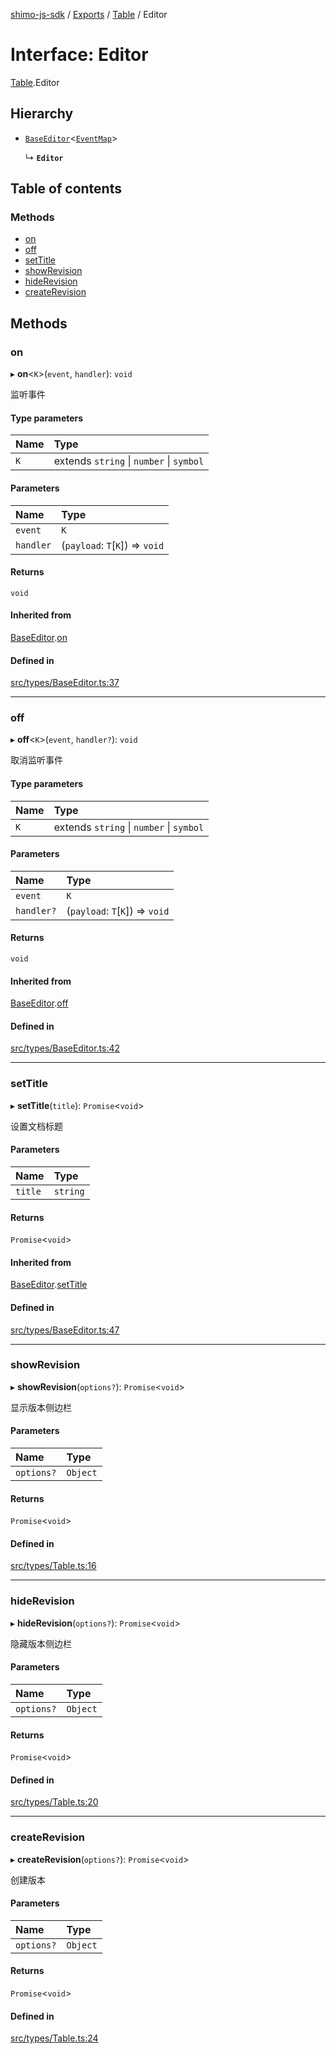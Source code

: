 [shimo-js-sdk](/README.md) / [Exports](/modules.md) / [Table](/modules/Table.md) / Editor

# Interface: Editor

[Table](/modules/Table.md).Editor

## Hierarchy

- [`BaseEditor`](/interfaces/BaseEditor.md)<[`EventMap`](/interfaces/Table.EventMap.md)\>

  ↳ **`Editor`**

## Table of contents

### Methods

- [on](/interfaces/Table.Editor.md#on)
- [off](/interfaces/Table.Editor.md#off)
- [setTitle](/interfaces/Table.Editor.md#settitle)
- [showRevision](/interfaces/Table.Editor.md#showrevision)
- [hideRevision](/interfaces/Table.Editor.md#hiderevision)
- [createRevision](/interfaces/Table.Editor.md#createrevision)

## Methods

### on

▸ **on**<`K`\>(`event`, `handler`): `void`

监听事件

#### Type parameters

| Name | Type |
| :------ | :------ |
| `K` | extends `string` \| `number` \| `symbol` |

#### Parameters

| Name | Type |
| :------ | :------ |
| `event` | `K` |
| `handler` | (`payload`: `T`[`K`]) => `void` |

#### Returns

`void`

#### Inherited from

[BaseEditor](/interfaces/BaseEditor.md).[on](/interfaces/BaseEditor.md#on)

#### Defined in

[src/types/BaseEditor.ts:37](https://github.com/byte9527/shimo-js-sdk/blob/8fa8b89/src/types/BaseEditor.ts#L37)

___

### off

▸ **off**<`K`\>(`event`, `handler?`): `void`

取消监听事件

#### Type parameters

| Name | Type |
| :------ | :------ |
| `K` | extends `string` \| `number` \| `symbol` |

#### Parameters

| Name | Type |
| :------ | :------ |
| `event` | `K` |
| `handler?` | (`payload`: `T`[`K`]) => `void` |

#### Returns

`void`

#### Inherited from

[BaseEditor](/interfaces/BaseEditor.md).[off](/interfaces/BaseEditor.md#off)

#### Defined in

[src/types/BaseEditor.ts:42](https://github.com/byte9527/shimo-js-sdk/blob/8fa8b89/src/types/BaseEditor.ts#L42)

___

### setTitle

▸ **setTitle**(`title`): `Promise`<`void`\>

设置文档标题

#### Parameters

| Name | Type |
| :------ | :------ |
| `title` | `string` |

#### Returns

`Promise`<`void`\>

#### Inherited from

[BaseEditor](/interfaces/BaseEditor.md).[setTitle](/interfaces/BaseEditor.md#settitle)

#### Defined in

[src/types/BaseEditor.ts:47](https://github.com/byte9527/shimo-js-sdk/blob/8fa8b89/src/types/BaseEditor.ts#L47)

___

### showRevision

▸ **showRevision**(`options?`): `Promise`<`void`\>

显示版本侧边栏

#### Parameters

| Name | Type |
| :------ | :------ |
| `options?` | `Object` |

#### Returns

`Promise`<`void`\>

#### Defined in

[src/types/Table.ts:16](https://github.com/byte9527/shimo-js-sdk/blob/8fa8b89/src/types/Table.ts#L16)

___

### hideRevision

▸ **hideRevision**(`options?`): `Promise`<`void`\>

隐藏版本侧边栏

#### Parameters

| Name | Type |
| :------ | :------ |
| `options?` | `Object` |

#### Returns

`Promise`<`void`\>

#### Defined in

[src/types/Table.ts:20](https://github.com/byte9527/shimo-js-sdk/blob/8fa8b89/src/types/Table.ts#L20)

___

### createRevision

▸ **createRevision**(`options?`): `Promise`<`void`\>

创建版本

#### Parameters

| Name | Type |
| :------ | :------ |
| `options?` | `Object` |

#### Returns

`Promise`<`void`\>

#### Defined in

[src/types/Table.ts:24](https://github.com/byte9527/shimo-js-sdk/blob/8fa8b89/src/types/Table.ts#L24)
